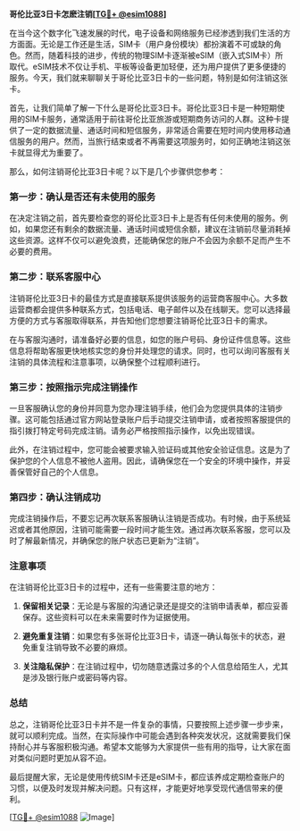 **哥伦比亚3日卡怎麽注销[[TG💪+ @esim1088](https://t.me/s/esim1088)]**

在当今这个数字化飞速发展的时代，电子设备和网络服务已经渗透到我们生活的方方面面。无论是工作还是生活，SIM卡（用户身份模块）都扮演着不可或缺的角色。然而，随着科技的进步，传统的物理SIM卡逐渐被eSIM（嵌入式SIM卡）所取代。eSIM技术不仅让手机、平板等设备更加轻便，还为用户提供了更多便捷的服务。今天，我们就来聊聊关于哥伦比亚3日卡的一些问题，特别是如何注销这张卡。

首先，让我们简单了解一下什么是哥伦比亚3日卡。哥伦比亚3日卡是一种短期使用的SIM卡服务，通常适用于前往哥伦比亚旅游或短期商务访问的人群。这种卡提供了一定的数据流量、通话时间和短信服务，非常适合需要在短时间内使用移动通信服务的用户。然而，当旅行结束或者不再需要这项服务时，如何正确地注销这张卡就显得尤为重要了。

那么，如何注销哥伦比亚3日卡呢？以下是几个步骤供您参考：

### 第一步：确认是否还有未使用的服务

在决定注销之前，首先要检查您的哥伦比亚3日卡上是否有任何未使用的服务。例如，如果您还有剩余的数据流量、通话时间或短信余额，建议在注销前尽量消耗掉这些资源。这样不仅可以避免浪费，还能确保您的账户不会因为余额不足而产生不必要的费用。

### 第二步：联系客服中心

注销哥伦比亚3日卡的最佳方式是直接联系提供该服务的运营商客服中心。大多数运营商都会提供多种联系方式，包括电话、电子邮件以及在线聊天。您可以选择最方便的方式与客服取得联系，并告知他们您想要注销哥伦比亚3日卡的需求。

在与客服沟通时，请准备好必要的信息，如您的账户号码、身份证件信息等。这些信息将帮助客服更快地核实您的身份并处理您的请求。同时，也可以询问客服有关注销的具体流程和注意事项，以确保整个过程顺利进行。

### 第三步：按照指示完成注销操作

一旦客服确认您的身份并同意为您办理注销手续，他们会为您提供具体的注销步骤。这可能包括通过官方网站登录账户后手动提交注销申请，或者按照客服提供的指引拨打特定号码完成注销。请务必严格按照指示操作，以免出现错误。

此外，在注销过程中，您可能会被要求输入验证码或其他安全验证信息。这是为了保护您的个人信息不被他人盗用。因此，请确保您在一个安全的环境中操作，并妥善保管好自己的个人信息。

### 第四步：确认注销成功

完成注销操作后，不要忘记再次联系客服确认注销是否成功。有时候，由于系统延迟或者其他原因，注销可能需要一段时间才能生效。通过再次联系客服，您可以及时了解最新情况，并确保您的账户状态已更新为“注销”。

### 注意事项

在注销哥伦比亚3日卡的过程中，还有一些需要注意的地方：

1. **保留相关记录**：无论是与客服的沟通记录还是提交的注销申请表单，都应妥善保存。这些资料可以在未来需要时作为证据使用。
   
2. **避免重复注销**：如果您有多张哥伦比亚3日卡，请逐一确认每张卡的状态，避免重复注销导致不必要的麻烦。

3. **关注隐私保护**：在注销过程中，切勿随意透露过多的个人信息给陌生人，尤其是涉及银行账户或密码等内容。

### 总结

总之，注销哥伦比亚3日卡并不是一件复杂的事情，只要按照上述步骤一步步来，就可以顺利完成。当然，在实际操作中可能会遇到各种突发状况，这就需要我们保持耐心并与客服积极沟通。希望本文能够为大家提供一些有用的指导，让大家在面对类似问题时更加从容不迫。

最后提醒大家，无论是使用传统SIM卡还是eSIM卡，都应该养成定期检查账户的习惯，以便及时发现并解决问题。只有这样，才能更好地享受现代通信带来的便利。

[[TG💪+ @esim1088](https://t.me/s/esim1088) ![Image](https://i.postimg.cc/4NQfJmqS/Snipaste-2025-05-13-00-14-12.png)]